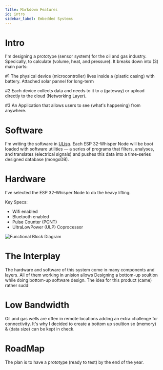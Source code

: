 ```yaml
---
Title: Markdown Features
id: intro
sidebar_label: Embedded Systems
---
```



# Intro 

I'm designing a prototype (sensor system) for the oil and gas industry. Specically, to calculate (volume, heat, and pressure). It breaks down into (3) main parts:

#1 The physical device (microcontroller) lives inside a (plastic casing) with battery. Attached solar pannel for long-term

#2 Each device collects data and needs to it to a (gateway) or upload directly to the cloud (Networking Layer).

#3 An Application that allows users to see (what's happening) from anywhere. 

# Software 

I'm writing the software in [ULisp](https://ulisp.com/). Each ESP 32-Whisper Node will be boot loaded with software utilities — a series of programs that filters, analyses, and translates (electrical signals) and pushes this data into a time-series designed database (mongoDB).
 
# Hardware

I've selected the ESP 32-Whisper Node to do the heavy lifting.

Key Specs:
- Wifi enabled 
- Bluetooth enabled 
- Pulse Counter (PCNT)
- Ultra­Low­Power (ULP) Coprocessor


![Functional Block Diagram](/img/ESP32.png)

# The Interplay 

The hardware and software of this system come in many components and layers. All of them working in unision allows 
Designing a bottom-up soultion while doing bottom-up software design. The idea for this product (came) rather sudd

# Low Bandwidth 

Oil and gas wells are often in remote locations adding an extra challenge for connectivity. It's why I decided to create a bottom up soultion so (memory) & (data size) can be kept in check. 

# RoadMap 

The plan is to have a prototype (ready to test) by the end of the year. 
